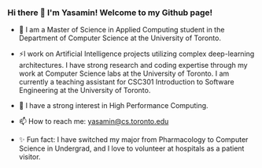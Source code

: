 ### Hi there 👋 I'm Yasamin! Welcome to my Github page!

- 🌱 I am a Master of Science in Applied Computing student in the Department of Computer Science at the University of Toronto. 

- ⚡I work on Artificial Intelligence projects utilizing complex deep-learning architectures. I have strong research and coding expertise through my work at Computer Science labs at the University of Toronto.  I am currently a teaching assistant for CSC301 Introduction to Software Engineering at the University of Toronto.
-  🚀 I have a strong interest in High Performance Computing.
- 📫 How to reach me: yasamin@cs.toronto.edu
- ✨ Fun fact: I have switched my major from Pharmacology to Computer Science in Undergrad, and I love to volunteer at hospitals as a patient visitor. 

